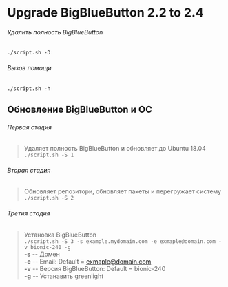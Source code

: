 # Upgrade BigBlueButton 2.2 to 2.4

###### Удалить полность BigBlueButton
``
./script.sh -D
``
###### Вызов помощи
``
./script.sh -h
``
## Обновление BigBlueButton и ОС
###### Первая стадия
> Удаляет полность BigBlueButton и обновляет до Ubuntu 18.04<br />
``
./script.sh -S 1
``
###### Вторая стадия
> Обновляет репозитори, обновляет пакеты и перегружает систему <br />
``
./script.sh -S 2
``
###### Третия стадия
> Установка BigBlueButton <br />
``
./script.sh -S 3 -s example.mydomain.com -e exmaple@domain.com -v bionic-240 -g 
``<br />
**-s** -- Домен<br />
**-e** -- Email: Default = exmaple@domain.com<br />
**-v** -- Версия BigBlueButton: Default = bionic-240<br />
**-g** -- Устанавить greenlight<br />
